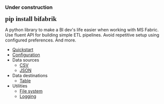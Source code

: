 <!--- The assembly line for your lakehouse -->

### Under construction

<span style="font-family:Consolas; font-size:1.5em;">__pip install bifabrik__</span>

A python library to make a BI dev's life easier when working with MS Fabric. Use fluent API for building simple ETL pipelines. Avoid repetitive setup using configured preferences. And more.

 - [Quickstart](/tutorial/quickstart.md)
 - [Configuration](/tutorial/configuration.md)
 - Data sources
   - [CSV](/tutorial/src_csv.md)
   - [JSON](/tutorial/src_json.md)
- Data destinations
   - [Table](/tutorial/dst_table.md)
- Utilities
   - [File system](/tutorial/util_fs.md)
   - [Logging](/tutorial/util_log.md)
